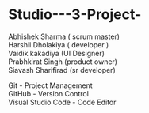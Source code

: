 # Studio---3-Project-<br>
Abhishek Sharma ( scrum master)<br>
Harshil Dholakiya ( developer )<br>
Vaidik kakadiya (UI Designer)<br>
Prabhkirat Singh (product owner)<br>
Siavash Sharifirad (sr developer)<br>

Git - Project Management<br>
GitHub - Version Control<br>
Visual Studio Code - Code Editor<br>
